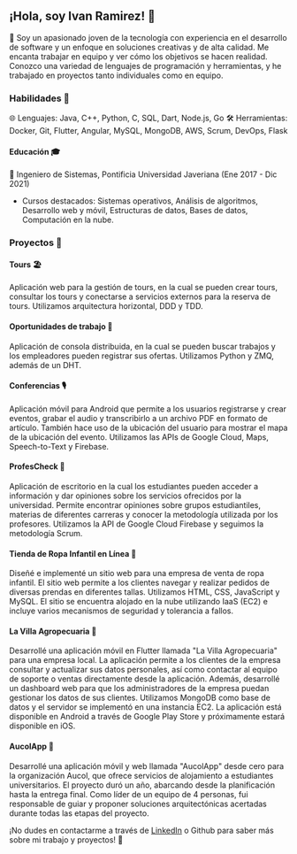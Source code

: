 ## ¡Hola, soy Ivan Ramirez! 👋

🚀 Soy un apasionado joven de la tecnología con experiencia en el desarrollo de software y un enfoque en soluciones creativas y de alta calidad. Me encanta trabajar en equipo y ver cómo los objetivos se hacen realidad. Conozco una variedad de lenguajes de programación y herramientas, y he trabajado en proyectos tanto individuales como en equipo.

### Habilidades 💪

🌐 Lenguajes: Java, C++, Python, C, SQL, Dart, Node.js, Go
🛠️ Herramientas: Docker, Git, Flutter, Angular, MySQL, MongoDB, AWS, Scrum, DevOps, Flask

#### Educación 🎓

🏫 Ingeniero de Sistemas, Pontificia Universidad Javeriana (Ene 2017 - Dic 2021)
  - Cursos destacados: Sistemas operativos, Análisis de algoritmos, Desarrollo web y móvil, Estructuras de datos, Bases de datos, Computación en la nube.

### Proyectos 💼

#### Tours 🏖️
Aplicación web para la gestión de tours, en la cual se pueden crear tours, consultar los tours y conectarse a servicios externos para la reserva de tours. Utilizamos arquitectura horizontal, DDD y TDD.

#### Oportunidades de trabajo 💼
Aplicación de consola distribuida, en la cual se pueden buscar trabajos y los empleadores pueden registrar sus ofertas. Utilizamos Python y ZMQ, además de un DHT.

#### Conferencias 🎙️
Aplicación móvil para Android que permite a los usuarios registrarse y crear eventos, grabar el audio y transcribirlo a un archivo PDF en formato de artículo. También hace uso de la ubicación del usuario para mostrar el mapa de la ubicación del evento. Utilizamos las APIs de Google Cloud, Maps, Speech-to-Text y Firebase.

#### ProfesCheck 📕
Aplicación de escritorio en la cual los estudiantes pueden acceder a información y dar opiniones sobre los servicios ofrecidos por la universidad. Permite encontrar opiniones sobre grupos estudiantiles, materias de diferentes carreras y conocer la metodología utilizada por los profesores. Utilizamos la API de Google Cloud Firebase y seguimos la metodología Scrum.

#### Tienda de Ropa Infantil en Línea 👕
Diseñé e implementé un sitio web para una empresa de venta de ropa infantil. El sitio web permite a los clientes navegar y realizar pedidos de diversas prendas en diferentes tallas. Utilizamos HTML, CSS, JavaScript y MySQL. El sitio se encuentra alojado en la nube utilizando IaaS (EC2) e incluye varios mecanismos de seguridad y tolerancia a fallos.

#### La Villa Agropecuaria 🌳
Desarrollé una aplicación móvil en Flutter llamada "La Villa Agropecuaria" para una empresa local. La aplicación permite a los clientes de la empresa consultar y actualizar sus datos personales, así como contactar al equipo de soporte o ventas directamente desde la aplicación. Además, desarrollé un dashboard web para que los administradores de la empresa puedan gestionar los datos de sus clientes. Utilizamos MongoDB como base de datos y el servidor se implementó en una instancia EC2. La aplicación está disponible en Android a través de Google Play Store y próximamente estará disponible en iOS.

#### AucolApp 🏢
Desarrollé una aplicación móvil y web llamada "AucolApp" desde cero para la organización Aucol, que ofrece servicios de alojamiento a estudiantes universitarios. El proyecto duró un año, abarcando desde la planificación hasta la entrega final. Como líder de un equipo de 4 personas, fui responsable de guiar y proponer soluciones arquitectónicas acertadas durante todas las etapas del proyecto.

¡No dudes en contactarme a través de [LinkedIn](https://www.linkedin.com/in/ivanramirez-in/) o Github para saber más sobre mi trabajo y proyectos! 🚀
